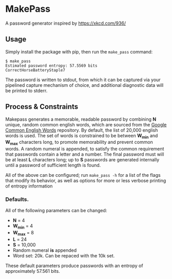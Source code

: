 # MakePass
A password generator inspired by https://xkcd.com/936/

## Usage

Simply install the package with pip, then run the `make_pass` command:

```
$ make_pass
Estimated password entropy: 57.5569 bits
CorrectHorseBatteryStaple7
```

The password is written to stdout, from which it can be captured via your pipelined capture mechanism of choice, and additional diagnostic data will be printed to stderr.

## Process & Constraints

Makepass generates a memorable, readable password by combining **N** unique, random common english words, which are sourced from the [Google Common English Words](https://github.com/first20hours/google-10000-english) repository. By default, the list of 20,000 english words is used. The set of words is constrained to be between **W<sub>min</sub>** and **W<sub>max</sub>** characters long, to promote memorability and prevent common words. A random numeral is appended, to satisfy the common requirement that passwords contain a letter and a number. The final password must will be at least **L** characters long; up to **S** passwords are generated internally until a password of sufficient length is found.

All of the above can be configured; run `make_pass -h` for a list of the flags that modify its behavior, as well as options for more or less verbose printing
of entropy information

### Defaults.

All of the following parameters can be changed:

- **N** = 4
- **W<sub>min</sub>** = 4
- **W<sub>max</sub>** = 8
- **L** = 24
- **S** = 10,000
- Random numeral **is** appended
- Word set: 20k. Can be repaced with the 10k set.

These default parameters produce passwords with an entropy of approximately 57.561 bits.
